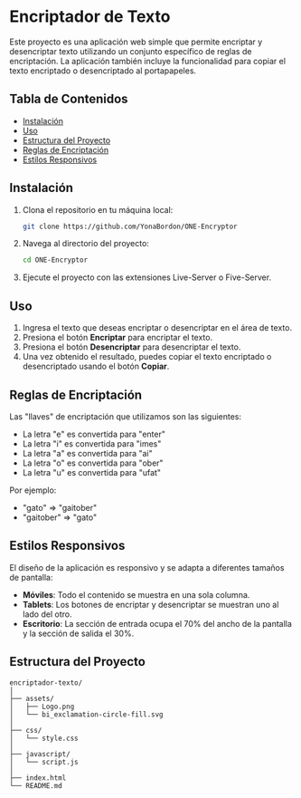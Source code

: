 # Encriptador de Texto

Este proyecto es una aplicación web simple que permite encriptar y desencriptar texto utilizando un conjunto específico de reglas de encriptación. La aplicación también incluye la funcionalidad para copiar el texto encriptado o desencriptado al portapapeles.

## Tabla de Contenidos

- [Instalación](#instalación)
- [Uso](#uso)
- [Estructura del Proyecto](#estructura-del-proyecto)
- [Reglas de Encriptación](#reglas-de-encriptación)
- [Estilos Responsivos](#estilos-responsivos)

## Instalación

1. Clona el repositorio en tu máquina local:

   ```bash
   git clone https://github.com/YonaBordon/ONE-Encryptor
   ```

2. Navega al directorio del proyecto:

   ```bash
   cd ONE-Encryptor
   ```

3. Ejecute el proyecto con las extensiones Live-Server o Five-Server.

## Uso

1. Ingresa el texto que deseas encriptar o desencriptar en el área de texto.
2. Presiona el botón **Encriptar** para encriptar el texto.
3. Presiona el botón **Desencriptar** para desencriptar el texto.
4. Una vez obtenido el resultado, puedes copiar el texto encriptado o desencriptado usando el botón **Copiar**.

## Reglas de Encriptación

Las "llaves" de encriptación que utilizamos son las siguientes:

- La letra "e" es convertida para "enter"
- La letra "i" es convertida para "imes"
- La letra "a" es convertida para "ai"
- La letra "o" es convertida para "ober"
- La letra "u" es convertida para "ufat"

Por ejemplo:

- "gato" => "gaitober"
- "gaitober" => "gato"

## Estilos Responsivos

El diseño de la aplicación es responsivo y se adapta a diferentes tamaños de pantalla:

- **Móviles**: Todo el contenido se muestra en una sola columna.
- **Tablets**: Los botones de encriptar y desencriptar se muestran uno al lado del otro.
- **Escritorio**: La sección de entrada ocupa el 70% del ancho de la pantalla y la sección de salida el 30%.

## Estructura del Proyecto

```plaintext
encriptador-texto/
│
├── assets/
│   ├── Logo.png
│   └── bi_exclamation-circle-fill.svg
│
├── css/
│   └── style.css
│
├── javascript/
│   └── script.js
│
├── index.html
└── README.md
```

